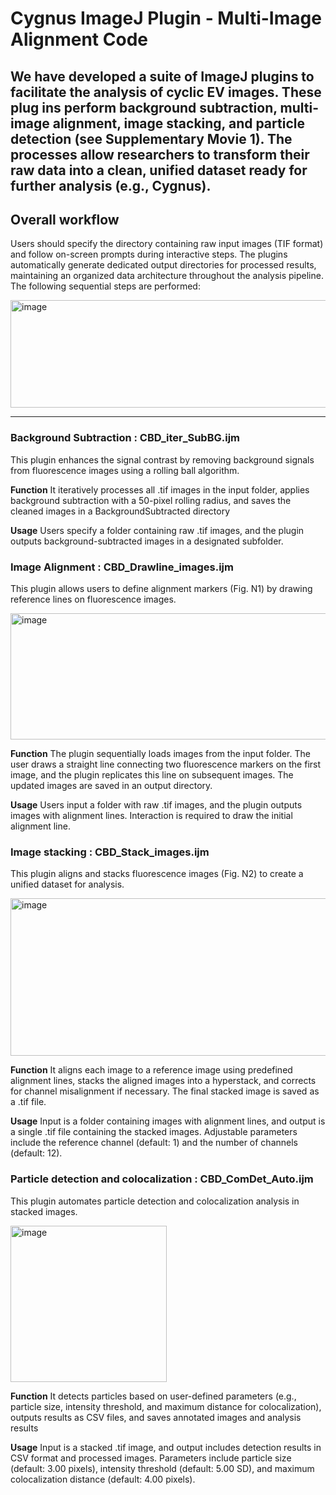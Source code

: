 # Cygnus ImageJ Plugin - Multi-Image Alignment Code 
 We have developed a suite of ImageJ plugins to facilitate the analysis of cyclic EV images. These plug
ins perform background subtraction, multi-image alignment, image stacking, and particle detection (see 
Supplementary Movie 1). The processes allow researchers to transform their raw data into a clean, 
unified dataset ready for further analysis (e.g., Cygnus).
---


## Overall workflow
Users should specify the directory containing raw input images (TIF format) and follow on-screen 
prompts during interactive steps. The plugins automatically generate dedicated output directories for 
processed results, maintaining an organized data architecture throughout the analysis pipeline. The 
following sequential steps are performed:

<img width="521" height="172" alt="image" src="https://github.com/user-attachments/assets/350ca56e-8d6e-4423-a74f-dd27263699db" />

---

### Background Subtraction : CBD_iter_SubBG.ijm 
This plugin enhances the signal contrast by removing background signals from fluorescence images 
using a rolling ball algorithm.

**Function**
It iteratively processes all .tif images in the input folder, applies background subtraction with a 50-pixel 
rolling radius, and saves the cleaned images in a BackgroundSubtracted directory

**Usage**
 Users specify a folder containing raw .tif images, and the plugin outputs background-subtracted 
images in a designated subfolder.

### Image Alignment : CBD_Drawline_images.ijm 
 This plugin allows users to define alignment markers (Fig. N1) by drawing reference lines on 
fluorescence images.

<img width="635" height="202" alt="image" src="https://github.com/user-attachments/assets/fc7df9b5-5065-4ddc-a789-e6b258340bf2" />

**Function**
 The plugin sequentially loads images from the input folder. The user draws a straight line connecting 
two fluorescence markers on the first image, and the plugin replicates this line on subsequent images. 
The updated images are saved in an output directory.

**Usage**
 Users input a folder with raw .tif images, and the plugin outputs images with alignment lines. Interaction 
is required to draw the initial alignment line.

### Image stacking : CBD_Stack_images.ijm 
 This plugin aligns and stacks fluorescence images (Fig. N2) to create a unified dataset for analysis.

<img width="636" height="252" alt="image" src="https://github.com/user-attachments/assets/80396900-61ee-4c4c-b580-705509e0c357" />

**Function**
It aligns each image to a reference image using predefined alignment lines, stacks the aligned images 
into a hyperstack, and corrects for channel misalignment if necessary. The final stacked image is saved 
as a .tif file.

**Usage**
Input is a folder containing images with alignment lines, and output is a single .tif file containing the 
stacked images. Adjustable parameters include the reference channel (default: 1) and the number of 
channels (default: 12).


### Particle detection and colocalization : CBD_ComDet_Auto.ijm 
This plugin automates particle detection and colocalization analysis in stacked images.

<img width="250" height="250" alt="image" src="https://github.com/user-attachments/assets/44a4eb96-e4ab-4b4e-a951-005dd982d51b" />

**Function**
 It detects particles based on user-defined parameters (e.g., particle size, intensity threshold, and maximum distance for 
colocalization), outputs results as CSV files, and saves annotated images and analysis results

**Usage**
 Input is a stacked .tif image, and output includes detection results in CSV format and processed images. Parameters 
include particle size (default: 3.00 pixels), intensity threshold (default: 5.00 SD), and maximum colocalization distance 
(default: 4.00 pixels).


